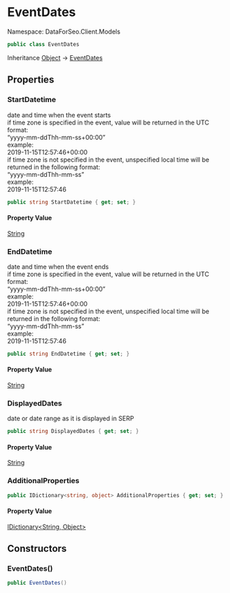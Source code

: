 # EventDates

Namespace: DataForSeo.Client.Models

```csharp
public class EventDates
```

Inheritance [Object](https://docs.microsoft.com/en-us/dotnet/api/system.object) → [EventDates](./dataforseo.client.models.eventdates.md)

## Properties

### **StartDatetime**

date and time when the event starts
 <br>if time zone is specified in the event, value will be returned in the UTC format:
 <br>“yyyy-mm-ddThh-mm-ss+00:00”
 <br>example:
 <br>2019-11-15T12:57:46+00:00
 <br>if time zone is not specified in the event, unspecified local time will be returned in the following format:
 <br>“yyyy-mm-ddThh-mm-ss”
 <br>example:
 <br>2019-11-15T12:57:46

```csharp
public string StartDatetime { get; set; }
```

#### Property Value

[String](https://docs.microsoft.com/en-us/dotnet/api/system.string)<br>

### **EndDatetime**

date and time when the event ends
 <br>if time zone is specified in the event, value will be returned in the UTC format:
 <br>“yyyy-mm-ddThh-mm-ss+00:00”
 <br>example:
 <br>2019-11-15T12:57:46+00:00
 <br>if time zone is not specified in the event, unspecified local time will be returned in the following format:
 <br>“yyyy-mm-ddThh-mm-ss”
 <br>example:
 <br>2019-11-15T12:57:46

```csharp
public string EndDatetime { get; set; }
```

#### Property Value

[String](https://docs.microsoft.com/en-us/dotnet/api/system.string)<br>

### **DisplayedDates**

date or date range as it is displayed in SERP

```csharp
public string DisplayedDates { get; set; }
```

#### Property Value

[String](https://docs.microsoft.com/en-us/dotnet/api/system.string)<br>

### **AdditionalProperties**

```csharp
public IDictionary<string, object> AdditionalProperties { get; set; }
```

#### Property Value

[IDictionary&lt;String, Object&gt;](https://docs.microsoft.com/en-us/dotnet/api/system.collections.generic.idictionary-2)<br>

## Constructors

### **EventDates()**

```csharp
public EventDates()
```

